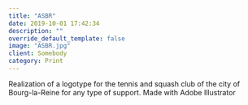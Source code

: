 ```yaml
---
title: "ASBR"
date: 2019-10-01 17:42:34
description: ""
override_default_template: false
image: "ASBR.jpg"
client: Somebody
category: Print
---
```


Realization of a logotype for the tennis and squash club of the city of Bourg-la-Reine for any type of support. Made with Adobe Illustrator
